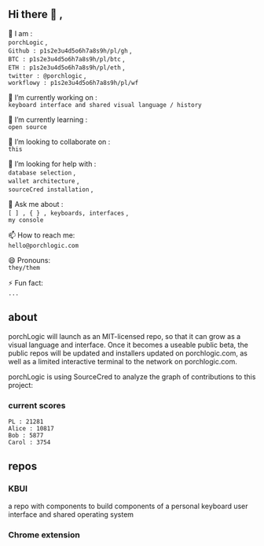 ## Hi there 👋 ,

👥 I am :  
`porchLogic` ,  
`Github : p1s2e3u4d5o6h7a8s9h/pl/gh` ,  
`BTC : p1s2e3u4d5o6h7a8s9h/pl/btc` ,  
`ETH : p1s2e3u4d5o6h7a8s9h/pl/eth` ,  
`twitter : @porchlogic` ,  
`workflowy : p1s2e3u4d5o6h7a8s9h/pl/wf`


🔭 I’m currently working on :  
`keyboard interface and shared visual language / history`

🌱 I’m currently learning :  
`open source`

👯 I’m looking to collaborate on :  
`this`

🤔 I’m looking for help with :  
`database selection` ,  
`wallet architecture` ,  
`sourceCred installation` ,  

   💬 Ask me about :  
`[ ] , { } , keyboards, interfaces` ,  
`my console`

📫 How to reach me:  
`hello@porchlogic.com`

😄 Pronouns:  
`they/them`


⚡ Fun fact:  
`...`


## about
porchLogic will launch as an MIT-licensed repo, so that it can grow as a visual language and interface. Once it becomes a useable public beta, the public repos will be updated and installers updated on porchlogic.com, as well as a limited interactive terminal to the network on porchlogic.com.

porchLogic is using SourceCred to analyze the graph of contributions to this project:

### current scores

```
PL : 21281
Alice : 10817
Bob : 5877
Carol : 3754
```

## repos
### KBUI
a repo with components to build components of a personal keyboard user interface and shared operating system

### Chrome extension




<!--
**porchlogic/porchLogic** is a ✨ _special_ ✨ repository because its `README.md` (this file) appears on your GitHub profile.
--!>
